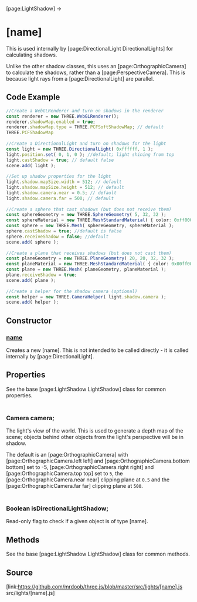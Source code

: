[page:LightShadow] →

# [name]

This is used internally by [page:DirectionalLight DirectionalLights] for
calculating shadows.  
  
Unlike the other shadow classes, this uses an [page:OrthographicCamera] to
calculate the shadows, rather than a [page:PerspectiveCamera]. This is because
light rays from a [page:DirectionalLight] are parallel.

## Code Example

  
```ts  
//Create a WebGLRenderer and turn on shadows in the renderer  
const renderer = new THREE.WebGLRenderer();  
renderer.shadowMap.enabled = true;  
renderer.shadowMap.type = THREE.PCFSoftShadowMap; // default
THREE.PCFShadowMap  
  
//Create a DirectionalLight and turn on shadows for the light  
const light = new THREE.DirectionalLight( 0xffffff, 1 );  
light.position.set( 0, 1, 0 ); //default; light shining from top  
light.castShadow = true; // default false  
scene.add( light );  
  
//Set up shadow properties for the light  
light.shadow.mapSize.width = 512; // default  
light.shadow.mapSize.height = 512; // default  
light.shadow.camera.near = 0.5; // default  
light.shadow.camera.far = 500; // default  
  
//Create a sphere that cast shadows (but does not receive them)  
const sphereGeometry = new THREE.SphereGeometry( 5, 32, 32 );  
const sphereMaterial = new THREE.MeshStandardMaterial( { color: 0xff0000 } );  
const sphere = new THREE.Mesh( sphereGeometry, sphereMaterial );  
sphere.castShadow = true; //default is false  
sphere.receiveShadow = false; //default  
scene.add( sphere );  
  
//Create a plane that receives shadows (but does not cast them)  
const planeGeometry = new THREE.PlaneGeometry( 20, 20, 32, 32 );  
const planeMaterial = new THREE.MeshStandardMaterial( { color: 0x00ff00 } )  
const plane = new THREE.Mesh( planeGeometry, planeMaterial );  
plane.receiveShadow = true;  
scene.add( plane );  
  
//Create a helper for the shadow camera (optional)  
const helper = new THREE.CameraHelper( light.shadow.camera );  
scene.add( helper );  
```  

## Constructor

### [name]( )

Creates a new [name]. This is not intended to be called directly - it is
called internally by [page:DirectionalLight].

## Properties

See the base [page:LightShadow LightShadow] class for common properties.

### <br/> Camera camera; <br/>

The light's view of the world. This is used to generate a depth map of the
scene; objects behind other objects from the light's perspective will be in
shadow.  
  
The default is an [page:OrthographicCamera] with [page:OrthographicCamera.left
left] and [page:OrthographicCamera.bottom bottom] set to -5,
[page:OrthographicCamera.right right] and [page:OrthographicCamera.top top]
set to `5`, the [page:OrthographicCamera.near near] clipping plane at `0.5`
and the [page:OrthographicCamera.far far] clipping plane at `500`.

### <br/> Boolean isDirectionalLightShadow; <br/>

Read-only flag to check if a given object is of type [name].

## Methods

See the base [page:LightShadow LightShadow] class for common methods.

## Source

[link:https://github.com/mrdoob/three.js/blob/master/src/lights/[name].js
src/lights/[name].js]

